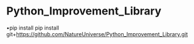 # Python_Improvement_Library

•pip install
pip install git+https://github.com/NatureUniverse/Python_Improvement_Library.git
